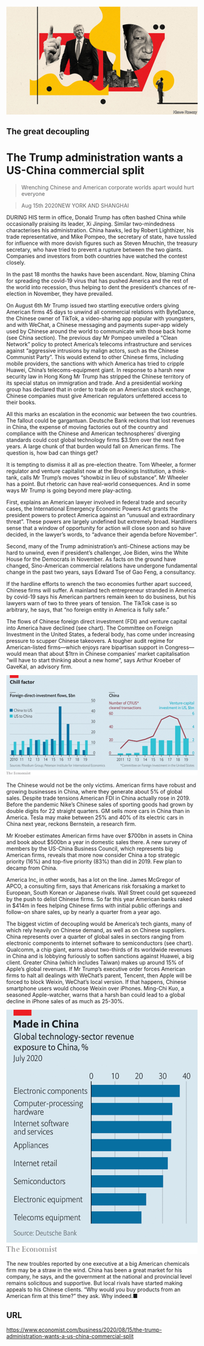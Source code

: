 ![](./images/20200815_WBD002_0.jpg)

## The great decoupling

# The Trump administration wants a US-China commercial split

> Wrenching Chinese and American corporate worlds apart would hurt everyone

> Aug 15th 2020NEW YORK AND SHANGHAI

DURING HIS term in office, Donald Trump has often bashed China while occasionally praising its leader, Xi Jinping. Similar two-mindedness characterises his administration. China hawks, led by Robert Lighthizer, his trade representative, and Mike Pompeo, the secretary of state, have tussled for influence with more dovish figures such as Steven Mnuchin, the treasury secretary, who have tried to prevent a rupture between the two giants. Companies and investors from both countries have watched the contest closely.

In the past 18 months the hawks have been ascendant. Now, blaming China for spreading the covid-19 virus that has pushed America and the rest of the world into recession, thus helping to dent the president’s chances of re-election in November, they have prevailed.

On August 6th Mr Trump issued two startling executive orders giving American firms 45 days to unwind all commercial relations with ByteDance, the Chinese owner of TikTok, a video-sharing app popular with youngsters, and with WeChat, a Chinese messaging and payments super-app widely used by Chinese around the world to communicate with those back home (see China section). The previous day Mr Pompeo unveiled a “Clean Network” policy to protect America’s telecoms infrastructure and services against “aggressive intrusions by malign actors, such as the Chinese Communist Party”. This would extend to other Chinese firms, including mobile providers, the sanctions with which America has tried to cripple Huawei, China’s telecoms-equipment giant. In response to a harsh new security law in Hong Kong Mr Trump has stripped the Chinese territory of its special status on immigration and trade. And a presidential working group has declared that in order to trade on an American stock exchange, Chinese companies must give American regulators unfettered access to their books.

All this marks an escalation in the economic war between the two countries. The fallout could be gargantuan. Deutsche Bank reckons that lost revenues in China, the expense of moving factories out of the country and compliance with the Chinese and American technospheres’ diverging standards could cost global technology firms $3.5trn over the next five years. A large chunk of that burden would fall on American firms. The question is, how bad can things get?

It is tempting to dismiss it all as pre-election theatre. Tom Wheeler, a former regulator and venture capitalist now at the Brookings Institution, a think-tank, calls Mr Trump’s moves “showbiz in lieu of substance”. Mr Wheeler has a point. But rhetoric can have real-world consequences. And in some ways Mr Trump is going beyond mere play-acting.

First, explains an American lawyer involved in federal trade and security cases, the International Emergency Economic Powers Act grants the president powers to protect America against an “unusual and extraordinary threat”. These powers are largely undefined but extremely broad. Hardliners sense that a window of opportunity for action will close soon and so have decided, in the lawyer’s words, to “advance their agenda before November”.

Second, many of the Trump administration’s anti-Chinese actions may be hard to unwind, even if president’s challenger, Joe Biden, wins the White House for the Democrats in November. As facts on the ground have changed, Sino-American commercial relations have undergone fundamental change in the past two years, says Edward Tse of Gao Feng, a consultancy.

If the hardline efforts to wrench the two economies further apart succeed, Chinese firms will suffer. A mainland tech entrepreneur stranded in America by covid-19 says his American partners remain keen to do business, but his lawyers warn of two to three years of tension. The TikTok case is so arbitrary, he says, that “no foreign entity in America is fully safe.”

The flows of Chinese foreign direct investment (FDI) and venture capital into America have declined (see chart). The Committee on Foreign Investment in the United States, a federal body, has come under increasing pressure to scupper Chinese takeovers. A tougher audit regime for American-listed firms—which enjoys rare bipartisan support in Congress—would mean that about $1trn in Chinese companies’ market capitalisation “will have to start thinking about a new home”, says Arthur Kroeber of GaveKal, an advisory firm.



![](./images/20200815_WBC177.png)

The Chinese would not be the only victims. American firms have robust and growing businesses in China, where they generate about 5% of global sales. Despite trade tensions American FDI in China actually rose in 2019. Before the pandemic Nike’s Chinese sales of sporting goods had grown by double digits for 22 straight quarters. GM sells more cars in China than in America. Tesla may make between 25% and 40% of its electric cars in China next year, reckons Bernstein, a research firm.

Mr Kroeber estimates American firms have over $700bn in assets in China and book about $500bn a year in domestic sales there. A new survey of members by the US-China Business Council, which represents big American firms, reveals that more now consider China a top strategic priority (16%) and top-five priority (83%) than did in 2019. Few plan to decamp from China.

America Inc, in other words, has a lot on the line. James McGregor of APCO, a consulting firm, says that Americans risk forsaking a market to European, South Korean or Japanese rivals. Wall Street could get squeezed by the push to delist Chinese firms. So far this year American banks raked in $414m in fees helping Chinese firms with initial public offerings and follow-on share sales, up by nearly a quarter from a year ago.

The biggest victim of decoupling would be America’s tech giants, many of which rely heavily on Chinese demand, as well as on Chinese suppliers. China represents over a quarter of global sales in sectors ranging from electronic components to internet software to semiconductors (see chart). Qualcomm, a chip giant, earns about two-thirds of its worldwide revenues in China and is lobbying furiously to soften sanctions against Huawei, a big client. Greater China (which includes Taiwan) makes up around 15% of Apple’s global revenues. If Mr Trump’s executive order forces American firms to halt all dealings with WeChat’s parent, Tencent, then Apple will be forced to block Weixin, WeChat’s local version. If that happens, Chinese smartphone users would choose Weixin over iPhones. Ming-Chi Kuo, a seasoned Apple-watcher, warns that a harsh ban could lead to a global decline in iPhone sales of as much as 25-30%.



![](./images/20200815_WBC179.png)

The new troubles reported by one executive at a big American chemicals firm may be a straw in the wind. China has been a great market for his company, he says, and the government at the national and provincial level remains solicitous and supportive. But local rivals have started making appeals to his Chinese clients. “Why would you buy products from an American firm at this time?” they ask. Why indeed.■

## URL

https://www.economist.com/business/2020/08/15/the-trump-administration-wants-a-us-china-commercial-split
